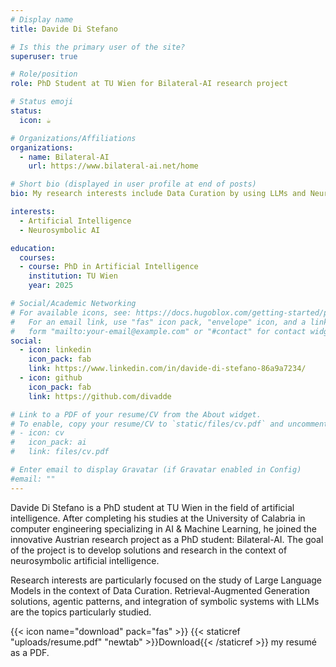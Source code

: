 ```yaml
---
# Display name
title: Davide Di Stefano

# Is this the primary user of the site?
superuser: true

# Role/position
role: PhD Student at TU Wien for Bilateral-AI research project

# Status emoji
status:
  icon: ☕️

# Organizations/Affiliations
organizations:
  - name: Bilateral-AI
    url: https://www.bilateral-ai.net/home

# Short bio (displayed in user profile at end of posts)
bio: My research interests include Data Curation by using LLMs and Neurosymbolic solutions.

interests:
  - Artificial Intelligence
  - Neurosymbolic AI 

education:
  courses:
  - course: PhD in Artificial Intelligence
    institution: TU Wien
    year: 2025

# Social/Academic Networking
# For available icons, see: https://docs.hugoblox.com/getting-started/page-builder/#icons
#   For an email link, use "fas" icon pack, "envelope" icon, and a link in the
#   form "mailto:your-email@example.com" or "#contact" for contact widget.
social:
  - icon: linkedin
    icon_pack: fab
    link: https://www.linkedin.com/in/davide-di-stefano-86a9a7234/
  - icon: github
    icon_pack: fab
    link: https://github.com/divadde

# Link to a PDF of your resume/CV from the About widget.
# To enable, copy your resume/CV to `static/files/cv.pdf` and uncomment the lines below.
# - icon: cv
#   icon_pack: ai
#   link: files/cv.pdf

# Enter email to display Gravatar (if Gravatar enabled in Config)
#email: ""
---
```


Davide Di Stefano is a PhD student at TU Wien in the field of artificial intelligence. After completing his studies at the University of Calabria in computer engineering specializing in AI & Machine Learning, he joined the innovative Austrian research project as a PhD student: Bilateral-AI. The goal of the project is to develop solutions and research in the context of neurosymbolic artificial intelligence.

Research interests are particularly focused on the study of Large Language Models in the context of Data Curation. Retrieval-Augmented Generation solutions, agentic patterns, and integration of symbolic systems with LLMs are the topics particularly studied.

{{< icon name="download" pack="fas" >}} {{< staticref "uploads/resume.pdf" "newtab" >}}Download{{< /staticref >}} my resumé as a PDF.
